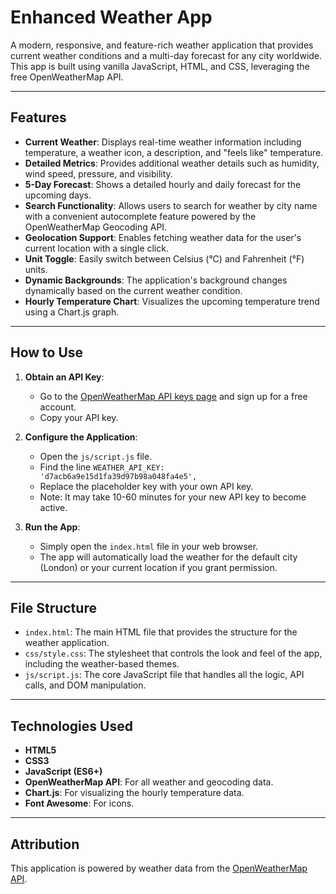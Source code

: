 # Enhanced Weather App

A modern, responsive, and feature-rich weather application that provides current weather conditions and a multi-day forecast for any city worldwide. This app is built using vanilla JavaScript, HTML, and CSS, leveraging the free OpenWeatherMap API.

---

## Features

* **Current Weather**: Displays real-time weather information including temperature, a weather icon, a description, and "feels like" temperature.
* **Detailed Metrics**: Provides additional weather details such as humidity, wind speed, pressure, and visibility.
* **5-Day Forecast**: Shows a detailed hourly and daily forecast for the upcoming days.
* **Search Functionality**: Allows users to search for weather by city name with a convenient autocomplete feature powered by the OpenWeatherMap Geocoding API.
* **Geolocation Support**: Enables fetching weather data for the user's current location with a single click.
* **Unit Toggle**: Easily switch between Celsius (°C) and Fahrenheit (°F) units.
* **Dynamic Backgrounds**: The application's background changes dynamically based on the current weather condition.
* **Hourly Temperature Chart**: Visualizes the upcoming temperature trend using a Chart.js graph.

---

## How to Use

1.  **Obtain an API Key**:
    * Go to the [OpenWeatherMap API keys page](https://home.openweathermap.org/api_keys) and sign up for a free account.
    * Copy your API key.

2.  **Configure the Application**:
    * Open the `js/script.js` file.
    * Find the line `WEATHER_API_KEY: 'd7acb6a9e15d1fa39d97b98a048fa4e5',`
    * Replace the placeholder key with your own API key.
    * Note: It may take 10-60 minutes for your new API key to become active.

3.  **Run the App**:
    * Simply open the `index.html` file in your web browser.
    * The app will automatically load the weather for the default city (London) or your current location if you grant permission.

---

## File Structure

* `index.html`: The main HTML file that provides the structure for the weather application.
* `css/style.css`: The stylesheet that controls the look and feel of the app, including the weather-based themes.
* `js/script.js`: The core JavaScript file that handles all the logic, API calls, and DOM manipulation.

---

## Technologies Used

* **HTML5**
* **CSS3**
* **JavaScript (ES6+)**
* **OpenWeatherMap API**: For all weather and geocoding data.
* **Chart.js**: For visualizing the hourly temperature data.
* **Font Awesome**: For icons.

---

## Attribution

This application is powered by weather data from the [OpenWeatherMap API](https://openweathermap.org/).
